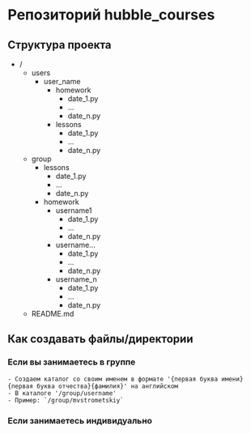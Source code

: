 # Репозиторий hubble_courses

## Структура проекта
- /
    - users
        - user_name
            - homework
                - date_1.py
                - ...
                - date_n.py
            - lessons
                - date_1.py
                - ...
                - date_n.py
    - group
        - lessons
            - date_1.py
            - ...
            - date_n.py
        - homework
            - username1
                - date_1.py
                - ...
                - date_n.py
            - username...
                - date_1.py
                - ...
                - date_n.py
            - username_n
                - date_1.py
                - ...
                - date_n.py
    - README.md

## Как создавать файлы/директории

### Если вы занимаетесь в группе
    - Создаем каталог со своим именем в формате '{первая буква имени}{первая буква отчества}{фамилия}' на английском
    - В каталоге '/group/username'
    - Пример: `/group/mvstrometskiy`

### Если занимаетесь индивидуально

